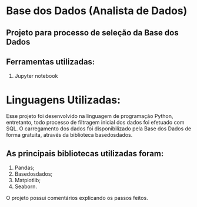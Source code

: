 <h1>Base dos Dados (Analista de Dados)</h1>

<h2>Projeto para processo de seleção da Base dos Dados</h2>

<h2> Ferramentas utilizadas: </h2>
<ol><li> Jupyter notebook </li></ol>

<h1>Linguagens Utilizadas:</h1>

<p>Esse projeto foi desenvolvido na linguagem de programação Python, entretanto, todo processo de filtragem inicial dos dados foi efetuado com SQL. O carregamento dos dados foi disponibilizado pela Base dos Dados de forma gratuita, através da biblioteca basedosdados.</p>

<h2>As principais bibliotecas utilizadas foram:</h2>

<ol>
<li>Pandas;</li>
<li>Basedosdados;</li>
<li>Matplotlib;</li>
<li>Seaborn.</li>
</ol>

<p>O projeto possui comentários explicando os passos feitos.</p>
